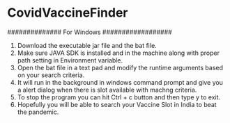 # CovidVaccineFinder

############## For Windows ##################

1. Download the executable jar file and the bat file.
2. Make sure JAVA SDK is installed and in the machine along with proper path setting in Environment variable.
3. Open the bat file in a text pad and modify the runtime arguments based on your search criteria.
4. It will run in the background in windows command prompt and give you a alert dialog when there is slot available with machng criteria.
5. To stop the program you can hit Ctrl + c button and then type y to exit.
6. Hopefully you will be able to search your Vaccine Slot in India to beat the pandemic.
